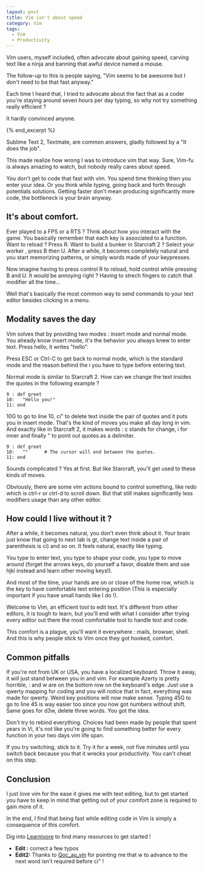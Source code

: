 ```yaml
---
layout: post
title: Vim isn't about speed
category: Vim
tags:
  - Vim
  - Productivity
---
```

Vim users, myself included, often advocate about gaining speed, carving
text like a
ninja and banning that awful device named a mouse.

The follow-up to this is people saying, "Vim seems to be awesome but I
don't need to
be that fast anyway."

Each time I heard that, I tried to advocate about the fact that as a
coder
you're staying around seven hours per day typing, so why not try
something really efficient ? 

It hardly convinced anyone.

{% end_excerpt %}

Sublime Text 2, Textmate, are common answers, gladly followed by a "It
does the job".

This made realize how wrong I was to introduce vim that way. Sure,
Vim-fu is always amazing to watch, but nobody really cares about speed.

You don't get to code that fast with vim. You spend time thinking then
you enter your idea. Or you think while typing, going back and forth
through potentials solutions. Getting faster don't mean producing
significantly more code, the bottleneck is your brain anyway.


## It's about comfort.

Ever played to a FPS or a RTS ? Think about how you interact with the
game.
You basically remember that each key is associated to a function. Want
to reload ? Press R. Want to build a bunker in Starcraft 2 ? Select your
worker
, press B then U. After a while, it becomes completely natural and you
start memorizing patterns, or simply words made of your keypresses.

Now imagine having to press control R to reload, hold control while
pressing B and U. It would be annoying right ? Having to strech fingers
to
catch that modifier all the time...

Well that's basically the most common way to send commands to your text
editor besides clicking in a menu.


## Modality saves the day

Vim solves that by providing two modes : insert mode and normal mode.
You already know insert mode, it's the behavior you always knew to enter
text. Press hello, it writes "hello". 

Press ESC or Ctrl-C to get back to normal mode, which is the standard
mode and the reason behind the i you have to type before entering text.

Normal mode is similar to Starcraft 2. How can we change the text
insides the quotes in the following example ?

    9 : def greet
    10:   "Hello you!"
    11: end

10G to go to line 10, ci" to delete text inside the pair of quotes and
it puts you in insert mode. That's the kind of moves you make all day
long in vim. And exaclty like in Starcraft 2, it makes words : c stands
for change, i for inner and finally " to point out quotes as a
delimiter.

    9 : def greet
    10:   ""      # The cursor will end between the quotes.
    11: end

Sounds complicated ? Yes at first. But like Starcraft, you'll get used
to these kinds of moves.


Obviously, there are some vim actions bound to control something, like
redo
which is ctrl-r or ctrl-d to scroll down. 
But that still makes significantly less modifiers usage than any other
editor. 


## How could I live without it ?

After a while, it becomes natural, you don't even think about it.
Your brain just know that going to next
tab is gt, change text inside a pair of parenthesis is ci) and so on. It
feels natural, exactly like typing. 

You type to enter text, you type to shape your code, you type to move
around (forget the arrows keys, do yourself a favor, disable them and 
use hjkl instead and learn other moving keys!).

And most of the time, your hands are on or close of the home row, which
is
the key to have comfortable text entering position (This is especially
important if you have small hands like I do !). 

Welcome to Vim, an efficient tool to edit text. It's different from
other
editors, it is tough to learn, but you'll end with what I consider after
trying every editor out there the most comfortable tool to handle text
and code.

This comfort is a plague, you'll want it everywhere : mails,
browser, shell. And this is why people stick to Vim once they got
hooked, comfort.

## Common pitfalls

If you're not from UK or USA, you have a localized keyboard. Throw it
away, it will just stand between you in and vim. For example Azerty is
pretty horrible, : and w are on the bottom row on the keyboard's edge.
Just use a qwerty mapping for coding and you will notice that in fact,
everything was made for qwerty. Weird key positions will now make sense.
Typing 45G to go to line 45 is way easier too since you now got numbers
without shift. Same goes for d3w, delete three words. You got the idea.

Don't try to rebind everything. Choices had been made by people that
spent years in Vi, it's not like you're going to find something better
for every function in your two days vim life span.

If you try switching, stick to it. Try it for a week, not five minutes
until you switch back because you that it wrecks your productivity.
You can't cheat on this step. 


## Conclusion 

I just love vim for the ease it gives me with text editing, but to get
started you have to keep in mind that getting out of your comfort zone
is required to gain more of it. 

In the end, I find that being fast while editing code in Vim is simply a
consequence of this comfort. 

Dig into [Learnivore](http://www.learnivore.com/search/vim) to find many
resources to get started !

 * __Edit :__ correct a few typos
 * __Edit2:__ Thanks to
   [Qoc_au_vin](http://www.reddit.com/user/Qoc_au_vin) for pointing me
that w to advance to the next word isn't required before ci" !
